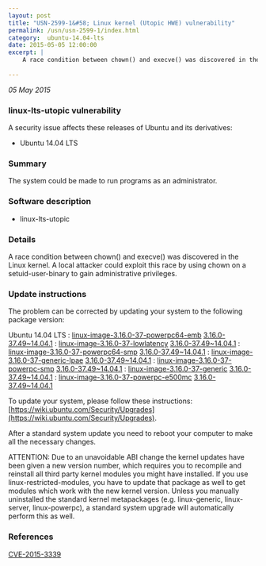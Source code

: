 ```yaml
---
layout: post
title: "USN-2599-1&#58; Linux kernel (Utopic HWE) vulnerability"
permalink: /usn/usn-2599-1/index.html
category:  ubuntu-14.04-lts
date: 2015-05-05 12:00:00
excerpt: |
    A race condition between chown() and execve() was discovered in the Linux kernel. A local attacker could exploit this race by using chown on a setuid-user-binary to gain administrative privileges. 
    
--- 
```

 
 

*05 May 2015*

### linux-lts-utopic vulnerability

A security issue affects these releases of Ubuntu and its derivatives:

* Ubuntu 14.04 LTS

### Summary

The system could be made to run programs as an administrator. 

### Software description

* linux-lts-utopic 

### Details

A race condition between chown() and execve() was discovered in the Linux kernel. A local attacker could exploit this race by using chown on a setuid-user-binary to gain administrative privileges. 

### Update instructions

The problem can be corrected by updating your system to the following package version:

Ubuntu 14.04 LTS
 : [linux-image-3.16.0-37-powerpc64-emb](https://launchpad.net/ubuntu/+source/linux-lts-utopic) <span> [3.16.0-37.49~14.04.1](https://launchpad.net/ubuntu/+source/linux-lts-utopic/3.16.0-37.49~14.04.1) </span> 
 : [linux-image-3.16.0-37-lowlatency](https://launchpad.net/ubuntu/+source/linux-lts-utopic) <span> [3.16.0-37.49~14.04.1](https://launchpad.net/ubuntu/+source/linux-lts-utopic/3.16.0-37.49~14.04.1) </span> 
 : [linux-image-3.16.0-37-powerpc64-smp](https://launchpad.net/ubuntu/+source/linux-lts-utopic) <span> [3.16.0-37.49~14.04.1](https://launchpad.net/ubuntu/+source/linux-lts-utopic/3.16.0-37.49~14.04.1) </span> 
 : [linux-image-3.16.0-37-generic-lpae](https://launchpad.net/ubuntu/+source/linux-lts-utopic) <span> [3.16.0-37.49~14.04.1](https://launchpad.net/ubuntu/+source/linux-lts-utopic/3.16.0-37.49~14.04.1) </span> 
 : [linux-image-3.16.0-37-powerpc-smp](https://launchpad.net/ubuntu/+source/linux-lts-utopic) <span> [3.16.0-37.49~14.04.1](https://launchpad.net/ubuntu/+source/linux-lts-utopic/3.16.0-37.49~14.04.1) </span> 
 : [linux-image-3.16.0-37-generic](https://launchpad.net/ubuntu/+source/linux-lts-utopic) <span> [3.16.0-37.49~14.04.1](https://launchpad.net/ubuntu/+source/linux-lts-utopic/3.16.0-37.49~14.04.1) </span> 
 : [linux-image-3.16.0-37-powerpc-e500mc](https://launchpad.net/ubuntu/+source/linux-lts-utopic) <span> [3.16.0-37.49~14.04.1](https://launchpad.net/ubuntu/+source/linux-lts-utopic/3.16.0-37.49~14.04.1) </span> 

To update your system, please follow these instructions: [https://wiki.ubuntu.com/Security/Upgrades](https://wiki.ubuntu.com/Security/Upgrades).

After a standard system update you need to reboot your computer to make all the necessary changes.

ATTENTION: Due to an unavoidable ABI change the kernel updates have been given a new version number, which requires you to recompile and reinstall all third party kernel modules you might have installed. If you use linux-restricted-modules, you have to update that package as well to get modules which work with the new kernel version. Unless you manually uninstalled the standard kernel metapackages (e.g. linux-generic, linux-server, linux-powerpc), a standard system upgrade will automatically perform this as well. 

### References

 
 [CVE-2015-3339](http://people.ubuntu.com/~ubuntu-security/cve/CVE-2015-3339)
 

